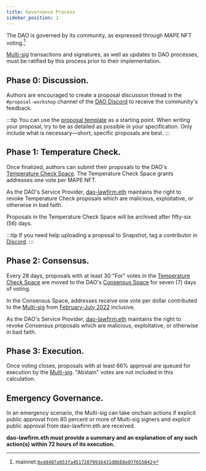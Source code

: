```yaml
---
title: Governance Process
sidebar_position: 1
---
```


The DAO is governed by its community, as expressed through MAPE NFT voting.[^1]

[Multi-sig](https://gov.move.xyz/dao/governance/multisig) transactions and signatures, as well as updates to DAO processes, must be ratified by this process prior to their implementation.

## Phase 0: Discussion.

Authors are encouraged to create a proposal discussion thread in the `#proposal-workshop` channel of the [DAO Discord](https://discord.gg/movexyz) to receive the community's feedback.

:::tip
You can use the [proposal template](https://gov.move.xyz/dao/governance/template) as a starting point. When writing your proposal, try to be as detailed as possible in your specification. Only include what is necessary—short, specific proposals are best.
:::

## Phase 1: Temperature Check.

Once finalized, authors can submit their proposals to the DAO's [Temperature Check Space](https://snapshot.org/#/movedao.eth). The Temperature Check Space grants addresses one vote per MAPE NFT.

As the DAO's Service Provider, [dao-lawfirm.eth](https://dao-lawfirm.xyz/) maintains the right to revoke Temperature Check proposals which are malicious, exploitative, or otherwise in bad faith.

Proposals in the Temperature Check Space will be archived after fifty-six (56) days.

:::tip
If you need help uploading a proposal to Snapshot, tag a contributor in [Discord](https://discord.gg/movexyz).
:::

## Phase 2: Consensus.

Every 28 days, proposals with at least 30 "For" votes in the [Temperature Check Space](https://snapshot.org/#/movedao.eth) are moved to the DAO's [Consensus Space](https://snapshot.org/#/snapshot.movedao.eth) for seven (7) days of voting.

In the Consensus Space, addresses receive one vote per dollar contributed to the [Multi-sig](https://gov.move.xyz/dao/governance/multisig) from [February-July 2022](https://gov.move.xyz/dao/governance/gnosis) inclusive.

As the DAO's Service Provider, [dao-lawfirm.eth](https://dao-lawfirm.xyz/) maintains the right to revoke Consensus proposals which are malicious, exploitative, or otherwise in bad faith.

## Phase 3: Execution.

Once voting closes, proposals with at least 66% approval are queued for execution by the [Multi-sig](https://gov.move.xyz/dao/governance/multisig). "Abstain" votes are not included in this calculation.

## Emergency Governance.

In an emergency scenario, the Multi-sig can take onchain actions if explicit public approval from 80 percent or more of Multi-sig signers and explicit public approval from dao-lawfirm.eth are received.

**dao-lawfirm.eth must provide a summary and an explanation of any such action(s) within 72 hours of its execution.**

[^1]: mainnet:[`0xdd407a053fa45172079916431d06E8e07f655042`](https://etherscan.io/token/0xdd407a053fa45172079916431d06e8e07f655042)

